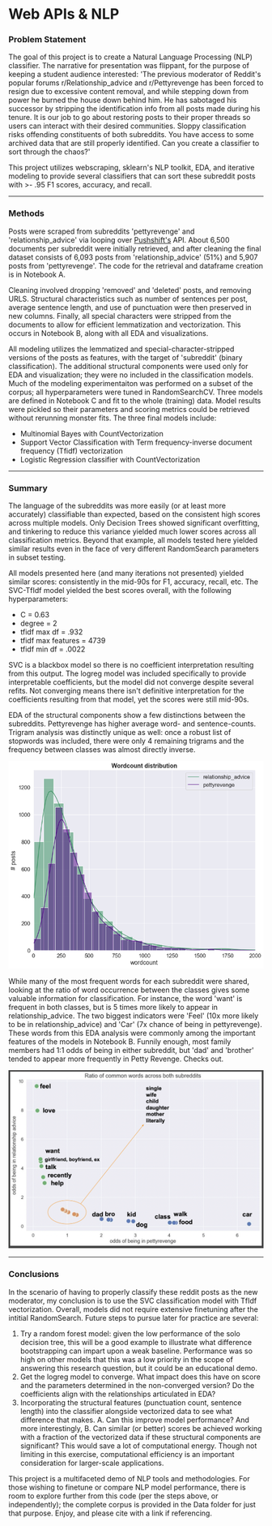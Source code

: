 # Web APIs & NLP

### Problem Statement

The goal of this project is to create a Natural Language Processing (NLP) classifier.  The narrative for presentation was flippant, for the purpose of keeping a student audience interested:
'The previous moderator of Reddit's popular forums r/Relationship_advice and r/Pettyrevenge has been forced to resign due to excessive content removal, and while stepping down from power he burned the house down behind him.  He has sabotaged his successor by stripping the identification info from all posts made during his tenure.  It is our job to go about restoring posts to their proper threads so users can interact with their desired communities.  Sloppy classification risks offending constituents of both subreddits.  You have access to some archived data that are still properly identified.  Can you create a classifier to sort through the chaos?'  

This project utilizes webscraping, sklearn's NLP toolkit, EDA, and iterative modeling to provide several classifiers that can sort these subreddit posts with >- .95 F1 scores, accuracy, and recall.

---

### Methods

Posts were scraped from subreddits 'pettyrevenge' and 'relationship_advice' via looping over [Pushshift's](https://github.com/pushshift/api) API.  About 6,500 documents per subreddit were initially retrieved, and after cleaning the final dataset consists of 6,093 posts from 'relationship_advice' (51%) and 5,907 posts from 'pettyrevenge'.  The code for the retrieval and dataframe creation is in Notebook A.  

Cleaning involved dropping 'removed' and 'deleted' posts, and removing URLS.  Structural characteristics such as number of sentences per post, average sentence length, and use of punctuation were then preserved in new columns. Finally, all special characters were stripped from the documents to allow for efficient lemmatization and vectorization.  This occurs in Notebook B, along with all EDA and visualizations.  

All modeling utilizes the lemmatized and special-character-stripped versions of the posts as features, with the target of 'subreddit' (binary classification).  The additional structural components were used only for EDA and visualization; they were no included in the classification models.  Much of the modeling experimentaiton was performed on a subset of the corpus; all hyperparameters were tuned in RandomSearchCV.  Three models are defined in Notebook C and fit to the whole (training) data.  Model results were pickled so their parameters and scoring metrics could be retrieved without rerunning monster fits.  The three final models include:
* Multinomial Bayes with CountVectorization
* Support Vector Classification with Term frequency-inverse document frequency (Tfidf) vectorization
* Logistic Regression classifier with CountVectorization


---

### Summary

The language of the subreddits was more easily (or at least more accurately) classifiable than expected, based on the consistent high scores across multiple models.  Only Decision Trees showed significant overfitting, and tinkering to reduce this variance yielded much lower scores across all classification metrics.  Beyond that example, all models tested here yielded similar results even in the face of very different RandomSearch parameters in subset testing.

All models presented here (and many iterations not presented) yielded similar scores: consistently in the mid-90s for F1, accuracy, recall, etc.  The SVC-TfIdf model yielded the best scores overall, with the following hyperparameters:
- C = 0.63
- degree = 2
- tfidf max df = .932
- tfidf max features = 4739
- tfidf min df = .0022

SVC is a blackbox model so there is no coefficient interpretation resulting from this output.  The logreg model was included specifically to provide interpretable coefficients, but the model did not converge despite several refits.  Not converging means there isn't definitive interpretation for the coefficients resulting from that model, yet the scores were still mid-90s.  
  
EDA of the structural components show a few distinctions between the subreddits. Pettyrevenge has higher average word- and sentence-counts. Trigram analysis was distinctly unique as well: once a robust list of stopwords was included, there were only 4 remaining trigrams and the frequency between classes was almost directly inverse.

![](data/wordcount_distrib.png)

While many of the most frequent words for each subreddit were shared, looking at the ratio of word occurrence between the classes gives some valuable information for classification.  For instance, the word 'want' is frequent in both classes, but is 5 times more likely to appear in relationship_advice.  The two biggest indicators were 'Feel' (10x more likely to be in relationship_advice) and 'Car' (7x chance of being in pettyrevenge).  These words from this EDA analysis were commonly among the important features of the models in Notebook B. Funnily enough, most family members had 1:1 odds of being in either subreddit, but 'dad' and 'brother' tended to appear more frequently in Petty Revenge. Checks out.

<p align=center>
<img src='./data/common_words.png' width=600>
</p> 

---

### Conclusions

In the scenario of having to properly classify these reddit posts as the new moderator, my conclusion is to use the SVC classification model with TfIdf vectorization.  Overall, models did not require extensive finetuning after the intitial RandomSearch.  Future steps to pursue later for practice are several: 
1. Try a random forest model: given the low performance of the solo decision tree, this will be a good example to illustrate what difference bootstrapping can impart upon a weak baseline.  Performance was so high on other models that this was a low priority in the scope of answering this research question, but it could be an educational demo.
2. Get the logreg model to converge.  What impact does this have on score and the parameters determined in the non-converged version?  Do the coefficients align with the relationships articulated in EDA?
3. Incorporating the structural features (punctuation count, sentence length) into the classifier alongside vectorized data to see what difference that makes. A. Can this improve model performance? And more interestingly, B. Can similar (or better) scores be achieved working with a fraction of the vectorized data if these structural components are significant?  This would save a lot of computational energy. Though not limiting in this exercise, computational efficiency is an important consideration for larger-scale applications.

This project is a multifaceted demo of NLP tools and methodologies. For those wishing to finetune or compare NLP model performance, there is room to explore further from this code (per the steps above, or independently); the complete corpus is provided in the Data folder for just that purpose. Enjoy, and please cite with a link if referencing.
